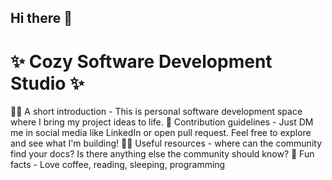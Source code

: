## Hi there 👋

# ✨ Cozy Software Development Studio ✨

🙋‍♀️ A short introduction - This is personal software development space where I bring my project ideas to life.
🌈 Contribution guidelines - Just DM me in social media like LinkedIn or open pull request. Feel free to explore and see what I'm building!
👩‍💻 Useful resources - where can the community find your docs? Is there anything else the community should know?
🍿 Fun facts - Love coffee, reading, sleeping, programming
